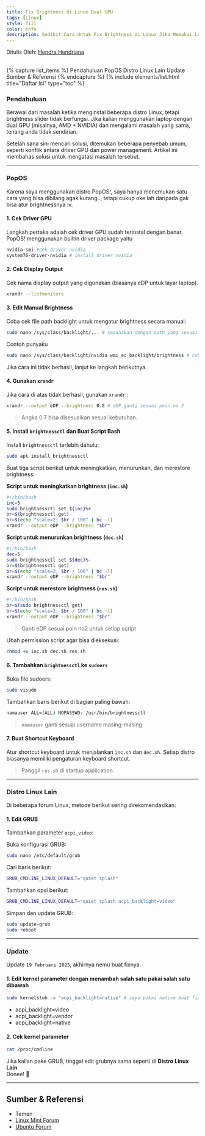 ```yaml
---
title: Fix Brightness di Linux Dual GPU
tags: [Linux]
style: fill
color: info
description: Sedikit Cara Untuk Fix Brightness di Linux Jika Memakai Laptop Dual GPU.
---
```


Ditulis Oleh: [Hendra Hendriana](https://hendrahend.github.io/about)

<br>
{% capture list_items %}
Pendahuluan
PopOS
Distro Linux Lain
Update
Sumber & Referensi
{% endcapture %}
{% include elements/list.html title="Daftar Isi" type="toc" %}

<br>

### Pendahuluan

Berawal dari masalah ketika menginstal beberapa distro Linux, tetapi brightness slider tidak berfungsi. Jika kalian menggunakan laptop dengan dual GPU (misalnya, AMD + NVIDIA) dan mengalami masalah yang sama, tenang anda tidak sendirian.

Setelah sana sini mencari solusi, ditemukan beberapa penyebab umum, seperti konflik antara driver GPU dan power management. Artikel ini membahas solusi untuk mengatasi masalah tersebut.

---

### PopOS

Karena saya menggunakan distro PopOS!, saya hanya menemukan satu cara yang bisa dibilang agak kurang.., tetapi cukup oke lah daripada gak bisa atur brightnessnya :v.

#### 1. Cek Driver GPU
Langkah pertaka adalah cek driver GPU sudah terinstal dengan benar. PopOS! menggunakan builtin driver package yaitu

```bash
nvidia-smi #cek driver nvidia 
system76-driver-nvidia # install driver nvidia
```

#### 2. Cek Display Output
Cek nama display output yang digunakan (biasanya eDP untuk layar laptop).

```bash
xrandr --listmonitors
```

#### 3. Edit Manual Brightness
Coba cek file path backlight untuk mengatur brightness secara manual:
```bash
sudo nano /sys/class/backlight/... # sesuaikan dengan path yang sesuai
```
Contoh punyaku
```bash
sudo nano /sys/class/backlight/nvidia_wmi_ec_backlight/brightness # coba ganti valuenya lalu save
```

Jika cara ini tidak berhasil, lanjut ke langkah berikutnya.

#### 4. Gunakan `xrandr`
Jika cara di atas tidak berhasil, gunakan `xrandr` :
```bash
xrandr --output eDP --brightness 0.8 # eDP ganti sesuai poin no 2 
```
>Angka 0.7 bisa disesuaikan sesuai kebutuhan.

#### 5. Install `brightnessctl` dan Buat Script Bash

Install `brightnessctl` terlebih dahulu:

```bash
sudo apt install brightnessctl
```

Buat tiga script berikut untuk meningkatkan, menurunkan, dan merestore brightness:

**Script untuk meningkatkan brightness (`inc.sh`)**
```bash
#!/bin/bash
inc=5
sudo brightnessctl set ${inc}%+
br=$(brightnessctl get)
br=$(echo "scale=2; $br / 100" | bc -l)
xrandr --output eDP --brightness "$br"
```

**Script untuk menurunkan brightness (`dec.sh`)**
```bash
#!/bin/bash
dec=5
sudo brightnessctl set ${dec}%-
br=$(brightnessctl get)
br=$(echo "scale=2; $br / 100" | bc -l)
xrandr --output eDP --brightness "$br"
```

**Script untuk merestore brightness (`res.sh`)**
```bash
#!/bin/bash
br=$(sudo brightnessctl get)
br=$(echo "scale=2; $br / 100" | bc -l)
xrandr --output eDP --brightness "$br"
```

> Ganti eDP sesuai poin no2 untuk setiap script

Ubah permission script agar bisa dieksekusi:

```bash
chmod +x inc.sh dec.sh res.sh
```

#### 6. Tambahkan `brightnessctl` ke `sudoers`

Buka file sudoers:

```bash
sudo visudo
```

Tambahkan baris berikut di bagian paling bawah:

```bash
namauser ALL=(ALL) NOPASSWD: /usr/bin/brightnessctl
```
> `namauser` ganti sesuai username masing-masing

#### 7. Buat Shortcut Keyboard
Atur shortcut keyboard untuk menjalankan `inc.sh` dan `dec.sh`. Setiap distro biasanya memiliki pengaturan keyboard shortcut.

> Panggil `res.sh` di startup application.

---

### Distro Linux Lain

Di beberapa forum Linux, metode berikut sering direkomendasikan:

#### 1. Edit GRUB
Tambahkan parameter `acpi_video`:

Buka konfigurasi GRUB:

```bash
sudo nano /etc/default/grub
```

Cari baris berikut:

```bash
GRUB_CMDLINE_LINUX_DEFAULT="quiet splash"
```

Tambahkan opsi berikut:

```bash
GRUB_CMDLINE_LINUX_DEFAULT="quiet splash acpi_backlight=video"
```

Simpan dan update GRUB:

```bash
sudo update-grub
sudo reboot
```

---

### Update
Update `19 Februari 2025`, akhirnya nemu buat fixnya.
#### 1. Edit kernel parameter dengan menambah salah satu pakai salah satu dibawah

```bash
sudo kernelstub -a "acpi_backlight=native" # saya pakai native buat fixnya, kemudian reboot
```
- acpi_backlight=video
- acpi_backlight=vendor
- acpi_backlight=native

#### 2. Cek kernel parameter
```bash
cat /proc/cmdline
```

Jika kalian pake GRUB, tinggal edit grubnya sama seperti di **Distro Linux Lain** <br>
Donee! 🚀


--- 

## Sumber & Referensi

- Temen
- [Linux Mint Forum](https://forums.linuxmint.com/viewtopic.php?t=320955)
- [Ubuntu Forum](https://askubuntu.com/questions/935585/nvidia-backlight-brightness-problem)

